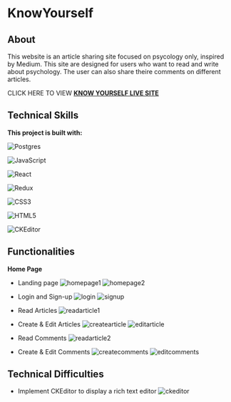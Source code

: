 # KnowYourself

## About 
This website is an article sharing site focused on psycology only, inspired by Medium. This site are designed for users who want to read and write about psychology. The user can also share theire comments on different articles.

CLICK HERE TO VIEW **[KNOW YOURSELF LIVE SITE](https://know-yourself-project.herokuapp.com/)**

## Technical Skills
**This project is built with:**

![Postgres](https://img.shields.io/badge/postgres-%23316192.svg?style=for-the-badge&logo=postgresql&logoColor=white)

![JavaScript](https://img.shields.io/badge/javascript-%23323330.svg?style=for-the-badge&logo=javascript&logoColor=%23F7DF1E)

![React](https://img.shields.io/badge/react-%2320232a.svg?style=for-the-badge&logo=react&logoColor=%2361DAFB)

![Redux](https://img.shields.io/badge/redux-%23593d88.svg?style=for-the-badge&logo=redux&logoColor=white)

![CSS3](https://img.shields.io/badge/css3-%231572B6.svg?style=for-the-badge&logo=css3&logoColor=white)

![HTML5](https://img.shields.io/badge/html5-%23E34F26.svg?style=for-the-badge&logo=html5&logoColor=white)

![CKEditor](https://img.shields.io/badge/-CKEditor-brightgreen?style=for-the-badge&logo=appveyor)

## Functionalities

**Home Page**
* Landing page
![homepage1](https://user-images.githubusercontent.com/65794980/184452093-85faf56e-b0dd-47a5-8753-c465659837ce.png)
![homepage2](https://user-images.githubusercontent.com/65794980/184452098-77fbf60e-365f-467f-b601-0faaeb4a8f93.png)

* Login and Sign-up
![login](https://user-images.githubusercontent.com/65794980/184452282-f94c4833-45b4-477e-b175-2dcea2db2de9.png)
![signup](https://user-images.githubusercontent.com/65794980/184452296-0b066a2c-e530-4158-bdf9-c5c07b35b26f.png)

* Read Articles
![readarticle1](https://user-images.githubusercontent.com/65794980/184452417-46248552-e672-4024-b4b7-9eb77f2a7396.png)

* Create & Edit Articles
![createarticle](https://user-images.githubusercontent.com/65794980/184452561-6c7d2638-5048-468b-bc76-a98ba52cc944.png)
![editarticle](https://user-images.githubusercontent.com/65794980/184452563-325d0170-8d29-4db8-ae9b-f9b3978ff8e4.png)

* Read Comments
![readarticle2](https://user-images.githubusercontent.com/65794980/184452423-043fc63e-1ee3-491f-908f-377df9ad1a9f.png)

* Create & Edit Comments
![createcomments](https://user-images.githubusercontent.com/65794980/184452640-0d314099-357f-4161-934f-d27067fb726c.png)
![editcomments](https://user-images.githubusercontent.com/65794980/184452647-5b7a1d3c-9990-4487-9c8b-038aa49e5fe6.png)


## Technical Difficulties
* Implement CKEditor to display a rich text editor
![ckeditor](https://user-images.githubusercontent.com/65794980/184452981-05c3fb98-1dda-426c-8ae5-e5caee77d700.png)


